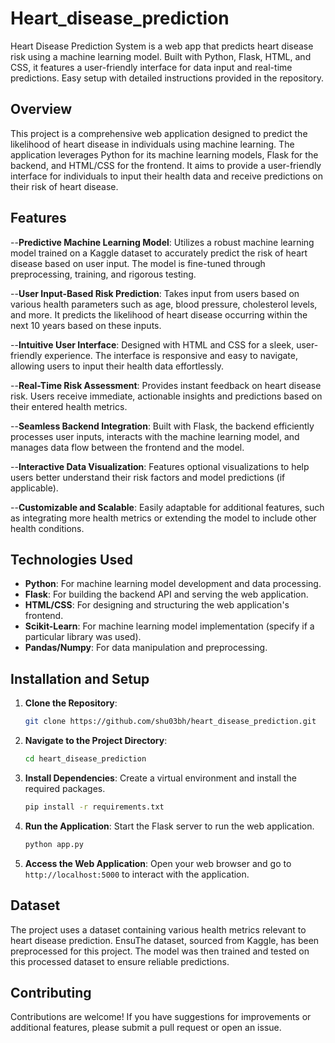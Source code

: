 # Heart_disease_prediction
Heart Disease Prediction System is a web app that predicts heart disease risk using a machine learning model. Built with Python, Flask, HTML, and CSS, it features a user-friendly interface for data input and real-time predictions. Easy setup with detailed instructions provided in the repository.


## Overview

This project is a comprehensive web application designed to predict the likelihood of heart disease in individuals using machine learning. The application leverages Python for its machine learning models, Flask for the backend, and HTML/CSS for the frontend. It aims to provide a user-friendly interface for individuals to input their health data and receive predictions on their risk of heart disease.

## Features

--**Predictive Machine Learning Model**: Utilizes a robust machine learning model trained on a Kaggle dataset to accurately predict the risk of heart disease based on user input. The model is fine-tuned through preprocessing, training, and rigorous testing.

--**User Input-Based Risk Prediction**: Takes input from users based on various health parameters such as age, blood pressure, cholesterol levels, and more. It predicts the likelihood of heart disease occurring within the next 10 years based on these inputs.

--**Intuitive User Interface**: Designed with HTML and CSS for a sleek, user-friendly experience. The interface is responsive and easy to navigate, allowing users to input their health data effortlessly.

--**Real-Time Risk Assessment**: Provides instant feedback on heart disease risk. Users receive immediate, actionable insights and predictions based on their entered health metrics.

--**Seamless Backend Integration**: Built with Flask, the backend efficiently processes user inputs, interacts with the machine learning model, and manages data flow between the frontend and the model.

--**Interactive Data Visualization**: Features optional visualizations to help users better understand their risk factors and model predictions (if applicable).

--**Customizable and Scalable**: Easily adaptable for additional features, such as integrating more health metrics or extending the model to include other health conditions.


## Technologies Used

- **Python**: For machine learning model development and data processing.
- **Flask**: For building the backend API and serving the web application.
- **HTML/CSS**: For designing and structuring the web application's frontend.
- **Scikit-Learn**: For machine learning model implementation (specify if a particular library was used).
- **Pandas/Numpy**: For data manipulation and preprocessing.

## Installation and Setup

1. **Clone the Repository**:
   ```bash
   git clone https://github.com/shu03bh/heart_disease_prediction.git
   ```

2. **Navigate to the Project Directory**:
   ```bash
   cd heart_disease_prediction
   ```

3. **Install Dependencies**:
   Create a virtual environment and install the required packages.
   ```bash
   pip install -r requirements.txt
   ```

4. **Run the Application**:
   Start the Flask server to run the web application.
   ```bash
   python app.py
   ```

5. **Access the Web Application**:
   Open your web browser and go to `http://localhost:5000` to interact with the application.

## Dataset

The project uses a dataset containing various health metrics relevant to heart disease prediction. EnsuThe dataset, sourced from Kaggle, has been preprocessed for this project. The model was then trained and tested on this processed dataset to ensure reliable predictions.

## Contributing

Contributions are welcome! If you have suggestions for improvements or additional features, please submit a pull request or open an issue.
